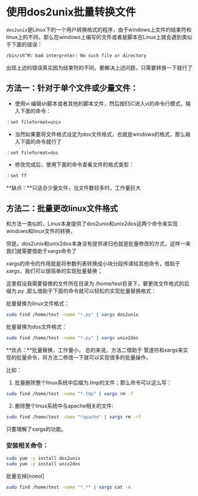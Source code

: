 # 使用dos2unix批量转换文件

​		`dos2unix`是Linux下的一个用户转换格式的程序，由于windows上文件的结束符和linux上的不同，那么在windows上编写的文件或者是脚本在Linux上就会遇到类似于下面的错误：

```bash
/bin/sh^M: bad interpreter: No such file or directory
```

出现上述的错误真实因为结束符的不同，要解决上述问题，只需要转换一下就行了



## 方法一：针对于单个文件或少量文件：

- 使用vi 编辑sh脚本或者其他的脚本文件，然后按ESC进入vi的命令行模式，输入下面的命令：

```bash
：set fileformat=unix
```

- 当然如果要将文件格式设定为dos文件格式，也就是windows的格式，那么输入下面的命令就行了

```bash
：set fileformat=dos
```

- 修改完成后，使用下面的命令查看文件的格式类型：

```bash
：set ff
```

**缺点：**只适合少量文件，当文件数较多时，工作量巨大



## 方法二：批量更改linux文件格式

​		和方法一类似的，Linux本身提供了dos2unix和unix2dos这两个命令来实现windows和linux文件的转换，

但是。dos2unix和unix2dos本身没有提供递归也就是批量修改的方式，这样一来我们就需要借助于xargs命令了

xargs的命令的作用就是将参数列表转换成小块分段传递给其他命令，借助于xargs，我们可以很简单的实现批量替换；

这里假设我需要替换的文件所在目录为 /home/test目录下，要更改文件格式的后缀为.py ,那么借助于下面的命令就可以轻松的实现批量替换格式：

批量替换为linux文件格式：

```bash
sudo find /home/test -name "*.py" | xargs dos2unix
```

批量替换为dos文件格式：

```bash
sudo find /home/test -name "*.py" | xargs unix2dos
```

**优点：**批量替换，工作量小， 总的来说，方法二借助于 管道符和xargs来实现的批量命令，将方法二修改一下就可以实现很多的批量操作，

比如：

1. 批量删除整个linux系统中后缀为.tmp的文件；那么命令可以这么写：

```bash
sudo find /home/test -name "*.tmp" | xargs rm -f
```

2. 删除整个linux系统中与apache相关的文件:

```bash
sudo find /home/test -name "*apache" | xargs rm -rf
```

只要理解了xargs的功能。

 

### 安装相关命令：

```bash
sudo yum -y install dos2unix
sudo yum -y install unix2dos
```

 批量去掉[noeol]

```bash
sudo find /home/test -name "*.*" | xargs cat -A
```

